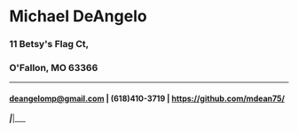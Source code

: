 # Michael DeAngelo
### 11 Betsy's Flag Ct,
### O'Fallon, MO  63366
___
#### deangelomp@gmail.com 	|	(618)410-3719 	|	https://github.com/mdean75/
___|___|___



